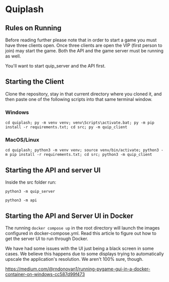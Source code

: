 # Quiplash

## Rules on Running
Before reading further please note that in order to start a game you must have three clients open. Once three clients are open the VIP (first person to join) may start the game. Both the API and the game server must be running as well.

You'll want to start quip_server and the API first.

## Starting the Client
Clone the repository, stay in that current directory where you cloned it, and then paste one of the following scripts into that same terminal window.
### Windows
```cd quiplash; py -m venv venv; venv\Scripts\activate.bat; py -m pip install -r requirements.txt; cd src; py -m quip_client```

### MacOS/Linux
``cd quiplash; python3 -m venv venv; source venv/bin/activate; python3 -m pip install -r requirements.txt; cd src; python3 -m quip_client``

## Starting the API and server UI
Inside the src folder run:

``python3 -m quip_server``

``python3 -m api``


## Starting the API and Server UI in Docker
The running ``docker compose up`` in the root directory will launch the images configured in docker-compose.yml. Read this article to figure out how to get the server UI to run through Docker.

We have had some issues with the UI just being a black screen in some cases. We believe this happens due to some displays trying to automatically upscale the application's resolution. We aren't 100% sure, though.

https://medium.com/@rndonovan1/running-pygame-gui-in-a-docker-container-on-windows-cc587d99f473